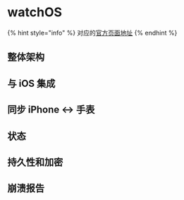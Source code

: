 # watchOS

{% hint style="info" %}
对应的[官方页面地址](https://contributing.bitwarden.com/architecture/mobile-clients/watchOS)
{% endhint %}

## 整体架构 <a href="#overall-architecture" id="overall-architecture"></a>

## 与 iOS 集成 <a href="#integration-with-ios" id="integration-with-ios"></a>

## 同步 iPhone <-> 手表 <a href="#synchronization-iphone-watch" id="synchronization-iphone-watch"></a>

## 状态 <a href="#states" id="states"></a>

## 持久性和加密 <a href="#persistence-and-encryption" id="persistence-and-encryption"></a>

## 崩溃报告 <a href="#crash-reporting" id="crash-reporting"></a>
